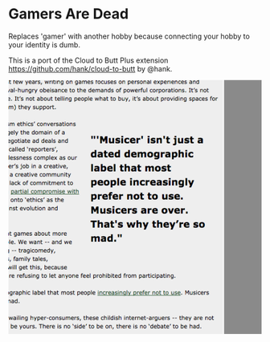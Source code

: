 Gamers Are Dead
===============

Replaces 'gamer' with another hobby because connecting your hobby to your identity is dumb.

This is a port of the Cloud to Butt Plus extension https://github.com/hank/cloud-to-butt by @hank.







![Hobbier](https://raw.githubusercontent.com/n0wak/gamers-are-dead/master/hobbier.png)
